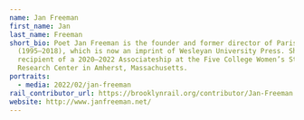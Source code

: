 ```yaml
---
name: Jan Freeman
first_name: Jan
last_name: Freeman
short_bio: Poet Jan Freeman is the founder and former director of Paris Press
  (1995–2018), which is now an imprint of Wesleyan University Press. She is the
  recipient of a 2020–2022 Associateship at the Five College Women’s Studies
  Research Center in Amherst, Massachusetts.
portraits:
  - media: 2022/02/jan-freeman
rail_contributor_url: https://brooklynrail.org/contributor/Jan-Freeman
website: http://www.janfreeman.net/
---
```

